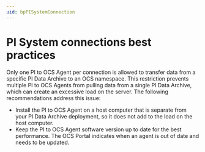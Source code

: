 ```yaml
---
uid: bpPISystemConnection
---
```


# PI System connections best practices

Only one PI to OCS Agent per connection is allowed to transfer data from a specific PI Data Archive to an OCS namespace. This restriction prevents multiple PI to OCS Agents from pulling data from a single PI Data Archive, which can create an excessive load on the server. The following recommendations address this issue:

- Install the PI to OCS Agent on a host computer that is separate from your PI Data Archive deployment, so it does not add to the load on the host computer.
- Keep the PI to OCS Agent software version up to date for the best performance. The OCS Portal indicates when an agent is out of date and needs to be updated. 
